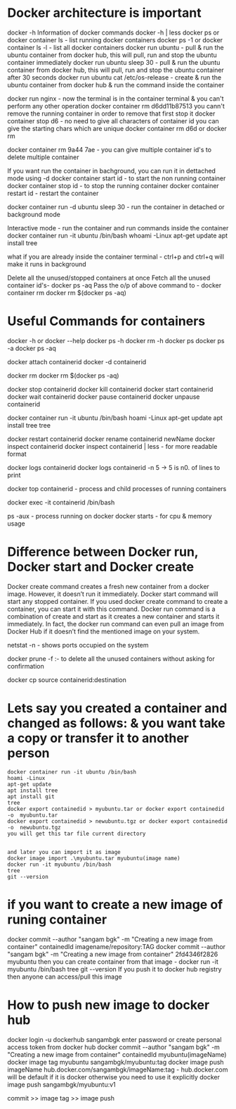 # Docker architecture is important


docker -h Information of docker commands
docker -h | less
docker ps or docker container ls - list running docker containers
docker ps -1 or docker container ls -l - list all docker containers
docker run ubuntu - pull & run the ubuntu container from docker hub, this will pull, run and stop the ubuntu container immediately
docker run ubuntu sleep 30 - pull & run the ubuntu container from docker hub, this will pull, run and stop the ubuntu container after 30 seconds
docker run ubuntu cat /etc/os-release - create & run the ubuntu container from docker hub & run the command inside the container


docker run nginx - now the terminal is in the container terminal & you can't perform any other operation
docker container rm d6dd11b87513
you cann't remove the running container in order to remove that first stop it 
docker container stop d6 - no need to give all characters of container id you can give the starting chars which are unique
docker container rm d6d or docker rm

docker container rm 9a44 7ae - you can give multiple container id's to delete multiple container

If you want run the container in bachground, you can run it in dettached mode using -d
docker container start id - to start the non running container
docker container stop id - to stop the running container
docker container restart id - restart the container

docker container run -d ubuntu sleep 30 - run the container in detached or background mode

Interactive mode - run the container and run commands inside the container 
docker container run -it ubuntu /bin/bash
whoami -Linux
apt-get update
apt install tree 

what if you are already inside the container terminal - ctrl+p and ctrl+q will make it runs in background

Delete all the unused/stopped containers at once
Fetch all the unused container id's- docker ps -aq
Pass the o/p of above command to - docker container rm
docker rm $(docker ps -aq)

# Useful Commands for containers
docker -h or docker --help
docker ps -h
docker rm -h
docker ps
docker ps -a
docker ps -aq

docker attach containerid
docker -d containerid

docker rm
docker rm $(docker ps -aq)

docker stop containerid
docker kill containerid
docker start containerid
docker wait containerid
docker pause containerid
docker unpause containerid

docker container run -it ubuntu /bin/bash
hoami -Linux
apt-get update
apt install tree 
tree

docker restart containerid
docker rename containerid newName
docker inspect containerid 
docker inspect containerid | less - for more readable format 

docker logs containerid 
docker logs containerid -n 5 -> 5 is n0. of lines to print

docker top containerid - process and child processes of running containers

docker exec -it containerid /bin/bash

ps -aux - process running on docker
docker starts - for cpu & memory usage

# Difference between Docker run, Docker start and Docker create
Docker create command creates a fresh new container from a docker image. However, it doesn’t run it immediately.
Docker start command will start any stopped container. If you used docker create command to create a container, you can start it with this command.
Docker run command is a combination of create and start as it creates a new container and starts it immediately. In fact, the docker run command can even pull an image from Docker Hub if it doesn’t find the mentioned image on your system.

netstat -n - shows ports occupied on the system

docker prune -f :- to delete all the unused containers without asking for confirmation

docker cp source containerid:destination


# Lets say you created a container and changed as follows: & you want take a copy or transfer it to another person
    docker container run -it ubuntu /bin/bash
    hoami -Linux
    apt-get update
    apt install tree 
    apt install git
    tree
    docker export containedid > myubuntu.tar or docker export containedid -o  myubuntu.tar
    docker export containedid > newubuntu.tgz or docker export containedid -o  newubuntu.tgz
    you will get this tar file current directory


    and later you can import it as image
    docker image import .\myubuntu.tar myubuntu(image name)
    docker run -it myubuntu /bin/bash
    tree
    git --version

# if you want to create a new image of runing container
docker commit  --author "sangam bgk" -m "Creating a new image from container" containedId imagename/repository:TAG 
docker commit  --author "sangam bgk" -m "Creating a new image from container" 2fd4346f2826 myubuntu 
then you can create container from that image - 
docker run -it myubuntu /bin/bash
tree
git --version
If you push it to docker hub registry then anyone can access/pull this image 

# How to push new image to docker hub
docker login -u dockerhub sangambgk 
enter password or create personal access token from docker hub
docker commit  --author "sangam bgk" -m "Creating a new image from container" containedId myubuntu(imageName)
docker image tag myubuntu sangambgk/myubuntu:tag
docker image push imageName hub.docker.com/sangambgk/imageName:tag - hub.docker.com will be default if it is docker otherwise you need to use it explicitly
docker image push sangambgk/myubuntu:v1


commit >> image tag >> image push

